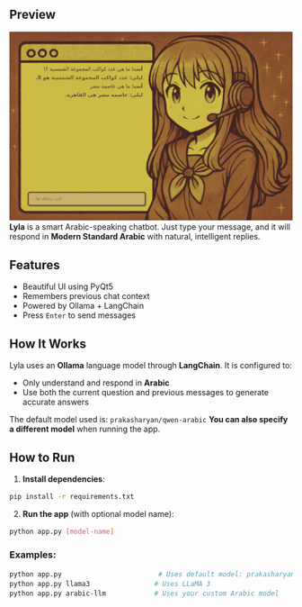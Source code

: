 ## Preview

![Preview](./preview.png)
**Lyla** is a smart Arabic-speaking chatbot. Just type your message, and it will respond in **Modern Standard Arabic** with natural, intelligent replies.

## Features

* Beautiful UI using PyQt5
* Remembers previous chat context
* Powered by Ollama + LangChain
* Press `Enter` to send messages

## How It Works

Lyla uses an **Ollama** language model through **LangChain**. It is configured to:

* Only understand and respond in **Arabic**
* Use both the current question and previous messages to generate accurate answers

The default model used is: `prakasharyan/qwen-arabic`
**You can also specify a different model** when running the app.


## How to Run

1. **Install dependencies**:

```bash
pip install -r requirements.txt
```

2. **Run the app** (with optional model name):

```bash
python app.py [model-name]
```

### Examples:

```bash
python app.py                        # Uses default model: prakasharyan/qwen-arabic
python app.py llama3                # Uses LLaMA 3
python app.py arabic-llm            # Uses your custom Arabic model
```
